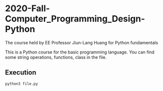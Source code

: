 # 2020-Fall-Computer_Programming_Design-Python
The course held by EE Professor Jiun-Lang Huang for Python fundamentals

This is a Python course for the basic programming language. You can find some string operations, functions, class in the file.
## Execution
```python3 file.py```
